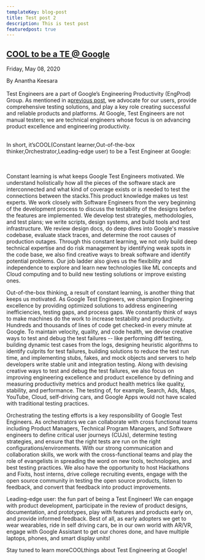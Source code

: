 ```yaml
---
templateKey: blog-post
title: Test post 2
description: This is test post
featuredpost: true
---
```

<!--StartFragment-->

## [COOL to be a TE @ Google](https://testing.googleblog.com/2020/05/cool-to-be-te-google.html "COOL to be a TE @ Google")

Friday, May 08, 2020

By Anantha Keesara\
\
Test Engineers are a part of Google’s Engineering Productivity (EngProd) Group. As mentioned in a[previous post](https://testing.googleblog.com/2016/09/what-test-engineers-do-at-google.html), we advocate for our users, provide comprehensive testing solutions, and play a key role creating successful and reliable products and platforms. At Google, Test Engineers are not manual testers; we are technical engineers whose focus is on advancing product excellence and engineering productivity.

\
In short, it’sCOOL(Constant learner,Out-of-the-box thinker,Orchestrator,Leading-edge user) to be a Test Engineer at Google:



\
\
Constant learning is what keeps Google Test Engineers motivated. We understand holistically how all the pieces of the software stack are interconnected and what kind of coverage exists or is needed to test the connections between the stacks.This product knowledge makes us test experts. We work closely with Software Engineers from the very beginning of the development process to discuss the testability of the designs before the features are implemented. We develop test strategies, methodologies, and test plans; we write scripts, design systems, and build tools and test infrastructure. We review design docs, do deep dives into Google's massive codebase, evaluate stack traces, and determine the root causes of production outages. Through this constant learning, we not only build deep technical expertise and do risk management by identifying weak spots in the code base, we also find creative ways to break software and identify potential problems. Our job ladder also gives us the flexibility and independence to explore and learn new technologies like ML concepts and Cloud computing and to build new testing solutions or improve existing ones.



Out-of-the-box thinking, a result of constant learning, is another thing that keeps us motivated. As Google Test Engineers, we champion Engineering excellence by providing optimized solutions to address engineering inefficiencies, testing gaps, and process gaps. We constantly think of ways to make machines do the work to increase testability and productivity. Hundreds and thousands of lines of code get checked-in every minute at Google. To maintain velocity, quality, and code health, we devise creative ways to test and debug the test failures -- like performing diff testing, building dynamic test cases from the logs, designing heuristic algorithms to identify culprits for test failures, building solutions to reduce the test run time, and implementing stubs, fakes, and mock objects and servers to help developers write stable unit and integration testing. Along with devising creative ways to test and debug the test failures, we also focus on improving engineering excellence and product excellence by defining and measuring productivity metrics and product health metrics like quality, stability, and performance. The testing of, for example, Search, Ads, Maps, YouTube, Cloud, self-driving cars, and Google Apps would not have scaled with traditional testing practices.



Orchestrating the testing efforts is a key responsibility of Google Test Engineers. As orchestrators we can collaborate with cross functional teams including Product Managers, Technical Program Managers, and Software engineers to define critical user journeys (CUJs), determine testing strategies, and ensure that the right tests are run on the right configurations/environments. With our strong communication and collaboration skills, we work with the cross-functional teams and play the role of evangelists in spreading the word on new tools, technologies, and best testing practices. We also have the opportunity to host Hackathons and Fixits, host interns, drive college recruiting events, engage with the open source community in testing the open source products, listen to feedback, and convert that feedback into product improvements.



Leading-edge user: the fun part of being a Test Engineer! We can engage with product development, participate in the review of product designs, documentation, and prototypes, play with features and products early on, and provide informed feedback. Best of all, as early adopters we get to wear wearables, ride in self driving cars, be in our own world with AR/VR, engage with Google Assistant to get our chores done, and have multiple laptops, phones, and smart display units!



Stay tuned to learn moreCOOLthings about Test Engineering at Google!

<!--EndFragment-->